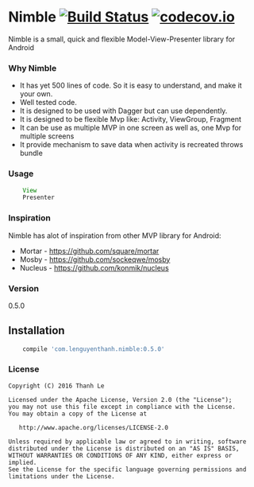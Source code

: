 # Nimble [![Build Status](https://travis-ci.org/lenguyenthanh/nimble.svg?branch=master)](https://travis-ci.org/lenguyenthanh/nimble) [![codecov.io](https://codecov.io/github/lenguyenthanh/nimble/coverage.svg?branch=master)](https://codecov.io/github/lenguyenthanh/nimble?branch=master)

Nimble is a small, quick and flexible Model-View-Presenter library for Android

### Why Nimble
* It has yet 500 lines of code. So it is easy to understand, and make it your own.
* Well tested code.
* It is designed to be used with Dagger but can use dependently.
* It is designed to be flexible Mvp like: Activity, ViewGroup, Fragment
* It can be use as multiple MVP in one screen as well as, one Mvp for multiple screens
* It provide mechanism to save data when activity is recreated throws bundle

### Usage

``` java
    View
    Presenter
```

### Inspiration

Nimble has alot of inspiration from other MVP library for Android:

* Mortar - https://github.com/square/mortar
* Mosby - https://github.com/sockeqwe/mosby
* Nucleus - https://github.com/konmik/nucleus

### Version
0.5.0

## Installation

``` gradle
    compile 'com.lenguyenthanh.nimble:0.5.0'
```

### License

    Copyright (C) 2016 Thanh Le

    Licensed under the Apache License, Version 2.0 (the "License");
    you may not use this file except in compliance with the License.
    You may obtain a copy of the License at

       http://www.apache.org/licenses/LICENSE-2.0

    Unless required by applicable law or agreed to in writing, software
    distributed under the License is distributed on an "AS IS" BASIS,
    WITHOUT WARRANTIES OR CONDITIONS OF ANY KIND, either express or implied.
    See the License for the specific language governing permissions and
    limitations under the License.